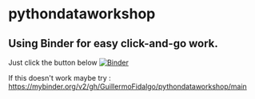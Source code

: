 # pythondataworkshop

## Using Binder for easy click-and-go work.

Just click the button below
[![Binder](https://mybinder.org/badge_logo.svg)](https://mybinder.org/v2/gh/rvila7/pythondataworkshop/main)


If this doesn't work maybe try : https://mybinder.org/v2/gh/GuillermoFidalgo/pythondataworkshop/main

